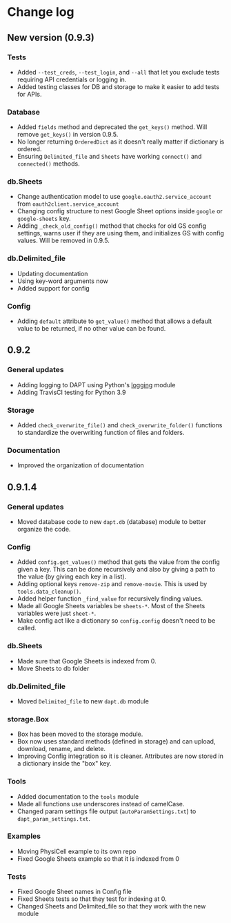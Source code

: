 # Change log 

## New version (0.9.3)

### Tests

* Added `--test_creds`, `--test_login`, and `--all` that let you exclude tests requiring API credentials or logging in.
* Added testing classes for DB and storage to make it easier to add tests for APIs.

### Database

* Added `fields` method and deprecated the `get_keys()` method.  Will remove `get_keys()` in version 0.9.5.
* No longer returning `OrderedDict` as it doesn't really matter if dictionary is ordered.
* Ensuring `Delimited_file` and `Sheets` have working `connect()` and `connected()` methods.

### db.Sheets

* Change authentication model to use `google.oauth2.service_account` from `oauth2client.service_account`
* Changing config structure to nest Google Sheet options inside `google` or `google-sheets` key.
* Adding `_check_old_config()` method that checks for old GS config settings, warns user if they are using them, and initializes GS with config values.  Will be removed in 0.9.5.

### db.Delimited_file

* Updating documentation
* Using key-word arguments now
* Added support for config

### Config

* Adding `default` attribute to `get_value()` method that allows a default value to be returned, if no other value can be found.

## 0.9.2

### General updates

* Adding logging to DAPT using Python's [logging](https://docs.python.org/3.8/library/logging.html) module
* Adding TravisCI testing for Python 3.9

### Storage

* Added `check_overwrite_file()` and `check_overwrite_folder()` functions to standardize the overwriting function of files and folders.
### Documentation

* Improved the organization of documentation

## 0.9.1.4

### General updates

* Moved database code to new `dapt.db` (database) module to better organize the code.

### Config

* Added `config.get_values()` method that gets the value from the config given a key.  This can be done recursively and also by giving a path to the value (by giving each key in a list).
* Adding optional keys `remove-zip` and `remove-movie`.  This is used by `tools.data_cleanup()`.
* Added helper function `_find_value` for recursively finding values.
* Made all Google Sheets variables be `sheets-*`.  Most of the Sheets variables were just `sheet-*`.
* Make config act like a dictionary so `config.config` doesn't need to be called.

### db.Sheets

* Made sure that Google Sheets is indexed from 0.
* Move Sheets to db folder

### db.Delimited_file

* Moved `Delimited_file` to new `dapt.db` module

### storage.Box

* Box has been moved to the storage module.
* Box now uses standard methods (defined in storage) and can upload, download, rename, and delete.
* Improving Config integration so it is cleaner.  Attributes are now stored in a dictionary inside the "box" key.

### Tools

* Added documentation to the `tools` module
* Made all functions use underscores instead of camelCase.
* Changed param settings file output (`autoParamSettings.txt`) to `dapt_param_settings.txt`.

### Examples

* Moving PhysiCell example to its own repo
* Fixed Google Sheets example so that it is indexed from 0

### Tests

* Fixed Google Sheet names in Config file
* Fixed Sheets tests so that they test for indexing at 0.
* Changed Sheets and Delimited_file so that they work with the new module